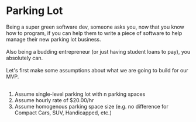 # Parking Lot 

Being a super green software dev, someone asks you, now that you know how to program, if you can help them to write a piece of software to help manage their new parking lot business. </br>
</br>
Also being a budding entrepreneur (or just having student loans to pay), you absolutely can. </br>
</br>
Let's first make some assumptions about what we are going to build for our MVP. </br>
</br>
1) Assume single-level parking lot with n parking spaces </br>
2) Assume hourly rate of $20.00/hr </br>
3) Assume homogenous parking space size (e.g. no difference for Compact Cars, SUV, Handicapped, etc.) </br>
